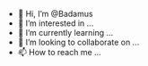 - 👋 Hi, I’m @Badamus
- 👀 I’m interested in ...
- 🌱 I’m currently learning ...
- 💞️ I’m looking to collaborate on ...
- 📫 How to reach me ...

<!---
Badamus/Badamus is a ✨ special ✨ repository because its `README.md` (this file) appears on your GitHub profile.
You can click the Preview link to take a look at your changes.
--->
